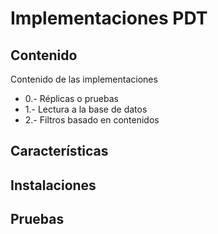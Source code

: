# Implementaciones PDT 
## Contenido
Contenido de las implementaciones

- 0.- Réplicas o pruebas
- 1.- Lectura a la base de datos
- 2.- Filtros basado en contenidos

## Características


## Instalaciones

## Pruebas

